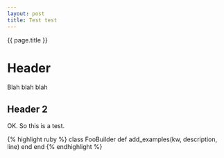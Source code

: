```yaml
---
layout: post
title: Test test
---
```


{{ page.title }}

# Header

Blah blah blah

## Header 2

OK. So this is a test.

{% highlight ruby %}
class FooBuilder
  def add_examples(kw, description, line)
  end
end
{% endhighlight %}
